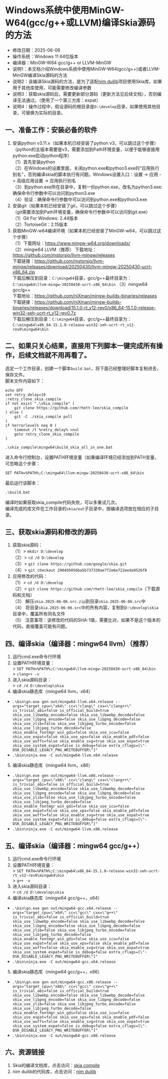 # Windows系统中使用MinGW-W64(gcc/g++或LLVM)编译Skia源码的方法 - 修改日期：2025-06-06 - 操作系统：Windows 11 64位版本 - 编译器：MinGW-W64 gcc/g++ or LLVM-MinGW - 说明1：本文档介绍Windows系统中使用MinGW-W64(gcc/g++)或者LLVM-MinGW编译Skia源码的方法 - 说明2：该编译Skia源码的方法，是为了适配[nim duilib](https://github.com/rhett-lee/nim_duilib)项目使用Skia库，如果用于其他库使用，可能需要修改编译参数 - 说明3：获取skia源码后，需要更新部分源码（更新方法见后续文档），否则编译无法通过。（使用了一个第三方库：expat） - 说明4：操作过程中，假设源码的根目录是`D:\develop`目录，如果使用其他目录，可替换为实际的目录。## 一、准备工作：安装必备的软件1. 安装python v3.11.x（如果本机已经安装了python v3，可以跳过这个步骤）    （python的主版本需要是v3，需要添加到Path环境变量，以便于能够直接用python.exe启动python程序）    （1）首先安装python    （2）在Windows的设置里面，关闭python.exe和python3.exe的"应用执行别名"，否则编译skia的脚本执行有问题。Windows设置入口：设置 -> 应用 -> 高级应用设置 -> 应用执行别名    （3）到python.exe所在目录中，复制一份python.exe，改名为python3.exe: 确保命令行参数中可以访问到python3.exe   （4）验证：确保命令行参数中可以访问到python.exe和python3.exe    2. 安装git（如果本机已经安装了git，可以跳过这个步骤）    （git需要添加到Path环境变量，确保命令行参数中可以访问到git.exe）    （1）Git For Windows: 2.44版本    （2）TortoiseGit：2.15版本    3. 获取MinGW-w64编译环境（如果本机已经安装了MinGW-w64，可以跳过这个步骤）    （1）下载网址：https://www.mingw-w64.org/downloads/    （2）mingw64 LLVM（推荐）     下载地址：https://github.com/mstorsjo/llvm-mingw/releases         下载链接：https://github.com/mstorsjo/llvm-mingw/releases/download/20250430/llvm-mingw-20250430-ucrt-x86_64.zip         下载后解压到目录：`C:\mingw64`目录，gcc/g++最终目录为：`C:\mingw64\llvm-mingw-20250430-ucrt-x86_64\bin`（3）mingw64 gcc/g++         下载地址：https://github.com/niXman/mingw-builds-binaries/releases         下载链接：https://github.com/niXman/mingw-builds-binaries/releases/download/15.1.0-rt_v12-rev0/x86_64-15.1.0-release-win32-seh-ucrt-rt_v12-rev0.7z         下载后解压到目录：`C:\mingw64`目录，gcc/g++最终目录为：`C:\mingw64\x86_64-15.1.0-release-win32-seh-ucrt-rt_v12-rev0\mingw64\bin`        ## 二、如果只关心结果，直接用下列脚本一键完成所有操作，后续文档就不用再看了。选定一个工作目录，创建一个脚本`build.bat`，将下面已经整理好脚本复制进去，保存文件。    脚本文件内容如下：    ```echo OFFset retry_delay=10:retry_clone_skia_compileif not exist ".\skia_compile" (    git clone https://github.com/rhett-lee/skia_compile) else (         git -C ./skia_compile pull)if %errorlevel% neq 0 (    timeout /t %retry_delay% >nul    goto retry_clone_skia_compile).\skia_compile\mingw64\build_skia_all_in_one.bat```进入命令行控制台，设置PATH环境变量（如果编译环境已经添加到PATH变量，可忽略这个步骤：    ```SET PATH=%PATH%;C:\mingw64\llvm-mingw-20250430-ucrt-x86_64\bin```最后运行该脚本： ```.\build.bat```编译时如果获取skia_compile代码失败，可以多重试几次。    编译完成的库文件在工作目录的`skia/out`子目录中，按编译选项放在相应的子目录。    ## 三、获取skia源码和修改的源码1. 获取skia源码：    （1）\> `mkdir D:\develop`    （2）\> `cd /d D:\develop`    （3）\> `git clone https://github.com/google/skia.git`    （4）\> `git checkout 290495056ba5b737330ae7f2e6e722eeda9526f8`       2. 应用修改的代码：    （1）\> `cd /d D:\develop`    （2）\> `git clone https://github.com/rhett-lee/skia_compile`（下载源码和文档）    （3） 解压`skia.2025-06-06.src.zip`到目录`skia.2025-06-06.src`中    （4） 将目录`skia.2025-06-06.src`中的所有内容，复制到`D:\develop\skia`目录中，覆盖所有同名文件    （5） 注意事项：该修改的代码的SHA-1值，需要比对，如果不是这个版本的代码，直接覆盖可能有问题。    ## 四、编译skia（编译器：mingw64 llvm）（推荐）    1. 运行cmd.exe命令行环境 2. 设置PATH环境变量：    \> `SET PATH=%PATH%;C:\mingw64\llvm-mingw-20250430-ucrt-x86_64\bin`    \> `clang++ -v` 3. 进入skia源码目录：    \> `cd /d D:\develop\skia`     4. 编译skia静态库（mingw64 llvm，x64）     - `.\bin\gn.exe gen out/mingw64-llvm.x64.release --args="target_cpu=\"x64\" cc=\"clang\" cxx=\"clang++\" is_trivial_abi=false is_official_build=true skia_use_libwebp_encode=false skia_use_libwebp_decode=false skia_use_libpng_encode=false skia_use_libpng_decode=false skia_use_zlib=false skia_use_libjpeg_turbo_encode=false skia_use_libjpeg_turbo_decode=false skia_enable_fontmgr_win_gdi=false skia_use_icu=false skia_use_expat=false skia_use_xps=false skia_enable_pdf=false skia_use_wuffs=false skia_enable_svg=true skia_use_expat=true skia_use_system_expat=false is_debug=false extra_cflags=[\"-DSK_DISABLE_LEGACY_PNG_WRITEBUFFER\"]"`     - `.\bin\ninja.exe -C out/mingw64-llvm.x64.release`5. 编译skia静态库（mingw64 llvm，x86）     - `.\bin\gn.exe gen out/mingw64-llvm.x86.release --args="target_cpu=\"x86\" cc=\"clang\" cxx=\"clang++\" is_trivial_abi=false is_official_build=true skia_use_libwebp_encode=false skia_use_libwebp_decode=false skia_use_libpng_encode=false skia_use_libpng_decode=false skia_use_zlib=false skia_use_libjpeg_turbo_encode=false skia_use_libjpeg_turbo_decode=false skia_enable_fontmgr_win_gdi=false skia_use_icu=false skia_use_expat=false skia_use_xps=false skia_enable_pdf=false skia_use_wuffs=false skia_enable_svg=true skia_use_expat=true skia_use_system_expat=false is_debug=false extra_cflags=[\"-DSK_DISABLE_LEGACY_PNG_WRITEBUFFER\"]"`     - `.\bin\ninja.exe -C out/mingw64-llvm.x86.release`    ## 五、编译skia（编译器：mingw64 gcc/g++）1. 运行cmd.exe命令行环境 2. 设置PATH环境变量：    \> `SET PATH=%PATH%;C:\mingw64\x86_64-15.1.0-release-win32-seh-ucrt-rt_v12-rev0\mingw64\bin`    \> `g++ -v` 3. 进入skia源码目录：    \> `cd /d D:\develop\skia` 4. 编译skia静态库（mingw64 gcc/g++，x64）     - `.\bin\gn.exe gen out/mingw64-gcc.x64.release --args="target_cpu=\"x64\" cc=\"gcc\" cxx=\"g++\" is_trivial_abi=false is_official_build=true skia_use_libwebp_encode=false skia_use_libwebp_decode=false skia_use_libpng_encode=false skia_use_libpng_decode=false skia_use_zlib=false skia_use_libjpeg_turbo_encode=false skia_use_libjpeg_turbo_decode=false skia_enable_fontmgr_win_gdi=false skia_use_icu=false skia_use_expat=false skia_use_xps=false skia_enable_pdf=false skia_use_wuffs=false skia_enable_svg=true skia_use_expat=true skia_use_system_expat=false is_debug=false extra_cflags=[\"-DSK_DISABLE_LEGACY_PNG_WRITEBUFFER\"]"`     - `.\bin\ninja.exe -C out/mingw64-gcc.x64.release`5. 编译skia静态库（mingw64 gcc/g++，x86）     - `.\bin\gn.exe gen out/mingw64-gcc.x86.release --args="target_cpu=\"x86\" cc=\"gcc\" cxx=\"g++\" is_trivial_abi=false is_official_build=true skia_use_libwebp_encode=false skia_use_libwebp_decode=false skia_use_libpng_encode=false skia_use_libpng_decode=false skia_use_zlib=false skia_use_libjpeg_turbo_encode=false skia_use_libjpeg_turbo_decode=false skia_enable_fontmgr_win_gdi=false skia_use_icu=false skia_use_expat=false skia_use_xps=false skia_enable_pdf=false skia_use_wuffs=false skia_enable_svg=true skia_use_expat=true skia_use_system_expat=false is_debug=false extra_cflags=[\"-DSK_DISABLE_LEGACY_PNG_WRITEBUFFER\"]"`     - `.\bin\ninja.exe -C out/mingw64-gcc.x86.release`    ## 六、资源链接1. Skia的编译文档库，点击访问：[skia compile](https://github.com/rhett-lee/skia_compile) 2. nim duilib的代码库，点击访问：[nim duilib](https://github.com/rhett-lee/nim_duilib) 